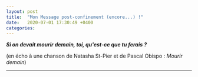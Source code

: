 ```yaml
---
layout: post
title:  "Mon Message post-confinement (encore...) !"
date:   2020-07-01 17:30:49 +0400
categories: 
---
```

<!---

--->



***Si on devait mourir demain, toi, qu'est-ce que tu ferais ?***

(en écho à une chanson de Natasha St-Pier et de Pascal Obispo : *Mourir demain*)  

   

------


